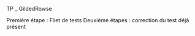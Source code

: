 TP \_ GildedRowse

Première étape : Filet de tests
Deuxième étapes : correction du test déjà présent
